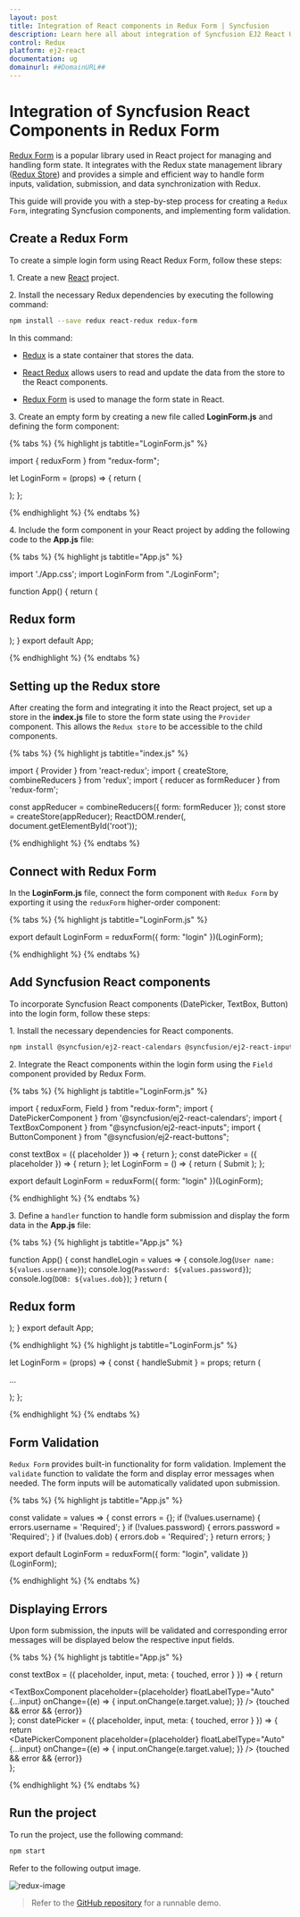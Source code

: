 ```yaml
---
layout: post
title: Integration of React components in Redux Form | Syncfusion
description: Learn here all about integration of Syncfusion EJ2 React UI components in Redux Form and more.
control: Redux 
platform: ej2-react
documentation: ug
domainurl: ##DomainURL##
---
```


# Integration of Syncfusion React Components in Redux Form

[Redux Form](https://redux-form.com/) is a popular library used in React project for managing and handling form state. It integrates with the Redux state management library ([Redux Store](https://redux.js.org/api/store)) and provides a simple and efficient way to handle form inputs, validation, submission, and data synchronization with Redux.

This guide will provide you with a step-by-step process for creating a `Redux Form`, integrating Syncfusion components, and implementing form validation.

## Create a Redux Form

To create a simple login form using React Redux Form, follow these steps:

1\. Create a new [React](https://reactjs.org/docs/create-a-new-react-app.html) project.

2\. Install the necessary Redux dependencies by executing the following command:

```bash
npm install --save redux react-redux redux-form
```

In this command:

* [Redux](https://reactjs.org/docs/create-a-new-react-app.html) is a state container that stores the data.

* [React Redux](https://reactjs.org/docs/create-a-new-react-app.html) allows users to read and update the data from the store to the React components.

* [Redux Form](https://redux-form.com/7.0.1/docs/gettingstarted.md/) is used to manage the form state in React.

3\. Create an empty form by creating a new file called **LoginForm.js** and defining the form component:

{% tabs %}
{% highlight js tabtitle="LoginForm.js" %}

import { reduxForm } from "redux-form";
 
let LoginForm = (props) => {
    return (
        <form />
    );
};

{% endhighlight %}
{% endtabs %}

4\. Include the form component in your React project by adding the following code to the **App.js** file:

{% tabs %}
{% highlight js tabtitle="App.js" %}

import './App.css';
import LoginForm from "./LoginForm";
 
function App() {
  return (
    <div className="App">
      <div className="login-form">
        <h2>Redux form</h2>
        <LoginForm />
      </div>
    </div>
  );
}
export default App;

{% endhighlight %}
{% endtabs %}

## Setting up the Redux store

After creating the form and integrating it into the React project, set up a store in the **index.js** file to store the form state using the `Provider` component. This allows the `Redux store` to be accessible to the child components.

{% tabs %}
{% highlight js tabtitle="index.js" %}

import { Provider } from 'react-redux';
import { createStore, combineReducers } from 'redux';
import { reducer as formReducer } from 'redux-form';
 
const appReducer = combineReducers({ form: formReducer });
const store = createStore(appReducer);
ReactDOM.render(<Provider store={store}><App /></Provider>, document.getElementById('root'));

{% endhighlight %}
{% endtabs %}

## Connect with Redux Form

In the **LoginForm.js** file, connect the form component with `Redux Form` by exporting it using the `reduxForm` higher-order component:

{% tabs %}
{% highlight js tabtitle="LoginForm.js" %}

export default LoginForm = reduxForm({
    form: "login"
})(LoginForm);

{% endhighlight %}
{% endtabs %}

## Add Syncfusion React components

To incorporate Syncfusion React components (DatePicker, TextBox, Button) into the login form, follow these steps:

1\. Install the necessary dependencies for React components.

```bash
npm install @syncfusion/ej2-react-calendars @syncfusion/ej2-react-inputs @syncfusion/ej2-react-buttons --save
```

2\. Integrate the React components within the login form using the `Field` component provided by Redux Form.

{% tabs %}
{% highlight js tabtitle="LoginForm.js" %}

import { reduxForm, Field } from "redux-form";
import { DatePickerComponent } from '@syncfusion/ej2-react-calendars';
import { TextBoxComponent } from "@syncfusion/ej2-react-inputs";
import { ButtonComponent } from "@syncfusion/ej2-react-buttons";
 
const textBox = ({ placeholder }) => {
    return <TextBoxComponent placeholder={placeholder} floatLabelType="Auto" />
};
const datePicker = ({ placeholder }) => {
    return <DatePickerComponent placeholder={placeholder} floatLabelType="Auto" />
};
let LoginForm = () => {
    return (
        <form>
            <Field name="username" component={textBox} placeholder="Enter the user name" />
            <Field name="password" component={textBox} placeholder="Enter the password" />
            <Field name="dob" component={datePicker} placeholder="Enter the date of birth" />
            <ButtonComponent type="submit">Submit</ButtonComponent>
        </form>
    );
};
 
export default LoginForm = reduxForm({
    form: "login"
})(LoginForm);

{% endhighlight %}
{% endtabs %}

3\. Define a `handler` function to handle form submission and display the form data in the **App.js** file:

{% tabs %}
{% highlight js tabtitle="App.js" %}

function App() {
  const handleLogin = values => {
    console.log(`User name: ${values.username}`);
    console.log(`Password: ${values.password}`);
    console.log(`DOB: ${values.dob}`);
  }
  return (
    <div className="App">
      <div className="login-form">
        <h2>Redux form</h2>
        <LoginForm onSubmit={handleLogin} />
      </div>
    </div>
  );
}
export default App;

{% endhighlight %}
{% highlight js tabtitle="LoginForm.js" %}

let LoginForm = (props) => {
    const { handleSubmit } = props;
    return (
        <form onSubmit={handleSubmit}>
            …
        </form>
    );
};

{% endhighlight %}
{% endtabs %}

## Form Validation

`Redux Form` provides built-in functionality for form validation. Implement the `validate` function to validate the form and display error messages when needed. The form inputs will be automatically validated upon submission.

{% tabs %}
{% highlight js tabtitle="App.js" %}

const validate = values => {
    const errors = {};
    if (!values.username) {
        errors.username = 'Required';
    }
    if (!values.password) {
        errors.password = 'Required';
    }
    if (!values.dob) {
        errors.dob = 'Required';
    }
    return errors;
}

export default LoginForm = reduxForm({
    form: "login",
    validate
})(LoginForm);

{% endhighlight %}
{% endtabs %}

## Displaying Errors

Upon form submission, the inputs will be validated and corresponding error messages will be displayed below the respective input fields.

{% tabs %}
{% highlight js tabtitle="App.js" %}

const textBox = ({ placeholder, input, meta: { touched, error } }) => {
    return <div>
        <TextBoxComponent placeholder={placeholder} floatLabelType="Auto" {...input}
            onChange={(e) => {
                input.onChange(e.target.value);
            }}
        />
        {touched && error && <span className="error">{error}</span>}
    </div>
};
const datePicker = ({ placeholder, input, meta: { touched, error } }) => {
    return <div>
      <DatePickerComponent placeholder={placeholder} floatLabelType="Auto" {...input}
         onChange={(e) => {
            input.onChange(e.target.value);
         }}
      />
      {touched && error && <span className="error">{error}</span>}</div>
};

{% endhighlight %}
{% endtabs %}

## Run the project

To run the project, use the following command:

```bash
npm start
```

Refer to the following output image.

![redux-image](../appearance/images/redux-form.png)

> Refer to the [GitHub repository](https://github.com/SyncfusionExamples/Creating-a-Redux-Form-with-Syncfusion-components-in-React) for a runnable demo.